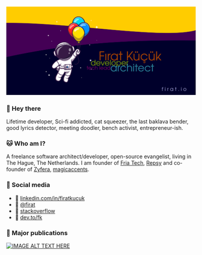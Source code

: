 <a href="https://firat.io" target="_blank"><img src="https://github.com/firatkucuk/firatkucuk/raw/main/img/background.png" /></a>

### 👋 Hey there

Lifetime developer, Sci-fi addicted, cat squeezer, the last baklava bender, good lyrics detector, meeting doodler, bench activist, entrepreneur-ish.

### :cat: Who am I?

A freelance software architect/developer, open-source evangelist, living in The Hague, The Netherlands. I am founder of <a href="https://fria.io" target="_blank">Fria Tech</a>, <a href="https://repsy.io" target="_blank">Repsy</a> and co-founder of <a href="https://zyfera.com" target="_blank">Zyfera</a>, <a href="https://magicaccents.com" target="_blank">magicaccents</a>.

### :panda_face: Social media

- :necktie: <a href="https://linkedin.com/in/firatkucuk">linkedin.com/in/firatkucuk</a>
- :elephant: <a href="https://mstdn.social/@firat">@firat</a>
- :bug: <a href="https://stackoverflow.com/users/159837/f%c4%b1rat-k%c3%bc%c3%a7%c3%bck">stackoverflow</a>
- :penguin: <a href="https://dev.to/fk">dev.to/fk</a>

### :bullettrain_side: Major publications

[![IMAGE ALT TEXT HERE](https://img.youtube.com/vi/5GQpxqORlr0/0.jpg)](https://www.youtube.com/watch?v=5GQpxqORlr0)
